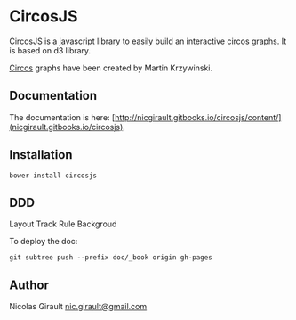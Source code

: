 CircosJS
========

CircosJS is a javascript library to easily build an interactive circos graphs.
It is based on d3 library.

[Circos](http://circos.ca) graphs have been created by Martin Krzywinski.


Documentation
-------------

The documentation is here: [http://nicgirault.gitbooks.io/circosjs/content/](nicgirault.gitbooks.io/circosjs).

Installation
------------
```
bower install circosjs
```

DDD
---
Layout
Track
Rule
Backgroud

To deploy the doc:

`git subtree push --prefix doc/_book origin gh-pages`

Author
------
Nicolas Girault
nic.girault@gmail.com
